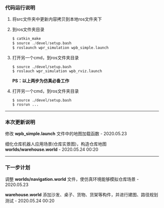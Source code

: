 ### 代码运行说明

1. 将src文件夹中更新内容拷贝到本地ros文件夹下

2. 到ros文件夹目录

   ```c
   $ catkin_make
   $ source ./devel/setup.bash
   $ roslaunch wpr_simulation wpb_simple.launch
   ```

3. 打开另一个cmd，到ros文件夹目录

   ```
   $ source ./devel/setup.bash
   $ roslauch wpr_simulation wpb_rviz.launch
   ```

   **PS：以上两步为仿真必备工作**

4. 打开另一个cmd，到ros文件夹目录

   ```
   $ source ./devel/setup.bash
   $ rosrun ...
   ```

------

### 本次更新说明

修改 **wpb_simple.launch** 文件中的地图加载函数	- 2020.05.23

细化仓库机器人应用场景(仓库实景图)，构造仓库地图 **worlds/warehouse.world**   - 2020.05.24 00:20

------

### 下一步计划

调整 **worlds/navigation.world** 文件，使仿真环境能够模拟仓库场景	- 2020.05.23

**warehouse.world** 添加沙发、桌子、货物、货架等构件，并进行建图、路径规划测试   - 2020.05.24 00:20